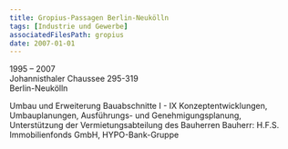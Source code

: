 ```yaml
---
title: Gropius-Passagen Berlin-Neukölln
tags: [Industrie und Gewerbe]
associatedFilesPath: gropius
date: 2007-01-01
---
```

1995 – 2007<br/>
Johannisthaler Chaussee 295-319<br/>
Berlin-Neukölln

Umbau und Erweiterung
Bauabschnitte I - IX
Konzeptentwicklungen, Umbauplanungen,
Ausführungs- und Genehmigungsplanung,
Unterstützung der Vermietungsabteilung des Bauherren
Bauherr: H.F.S. Immobilienfonds GmbH, HYPO-Bank-Gruppe 